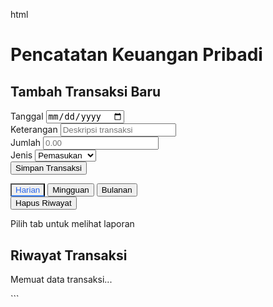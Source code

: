 html <!DOCTYPE html> <html lang="id"> <head> <meta charset="UTF-8"> <meta name="viewport" content="width=device-width, initial-scale=1.0"> <title>Pencatatan Keuangan</title> <link href="https://cdn.jsdelivr.net/npm/tailwindcss@2.2.19/dist/tailwind.min.css" rel="stylesheet"> <link rel="stylesheet" href="https://cdnjs.cloudflare.com/ajax/libs/font-awesome/6.4.0/css/all.min.css"> <script src="https://cdn.jsdelivr.net/npm/chart.js"></script> </head> <body class="bg-gray-100 min-h-screen"> <div class="container mx-auto px-4 py-8"> <h1 class="text-3xl font-bold text-center mb-8 text-blue-600">Pencatatan Keuangan Pribadi</h1> <!-- Form Input Transaksi --> <div class="bg-white rounded-lg shadow-md p-6 mb-8"> <h2 class="text-xl font-semibold mb-4">Tambah Transaksi Baru</h2> <form id="transactionForm" class="grid grid-cols-1 md:grid-cols-2 lg:grid-cols-5 gap-4"> <div> <label for="date" class="block text-sm font-medium text-gray-700">Tanggal</label> <input type="date" id="date" class="mt-1 block w-full rounded-md border-gray-300 shadow-sm fokus:border-biru-500 fokus:cincin-biru-500 p-2 border"> </div> <div class="md:col-span-2"> <label for="description" class="block text-sm font-medium text-gray-700">Keterangan</label> <input type="text" id="description" class="mt-1 block w-full rounded-md border-gray-300 shadow-sm fokus:border-biru-500 fokus:cincin-biru-500 p-2 border" placeholder="Deskripsi transaksi"> </div> <div> <label for="amount" class="block text-sm font-medium text-gray-700">Jumlah</label> <input type="number" id="amount" step="0.01" class="mt-1 block w-full rounded-md border-gray-300 shadow-sm fokus:border-biru-500 fokus:cincin-biru-500 p-2 batas" placeholder="0.00"> </div> <div> <label for="type" class="block text-sm font-medium text-gray-700">Jenis</label> <select id="type" class="mt-1 block w-full rounded-md border-gray-300 shadow-sm focus:border-blue-500 focus:ring-blue-500 p-2 border"> <option value="pemasukan">Pemasukan</option> <option value="pengeluaran">Pengeluaran</option> </select> </div> <div class="lg:col-span-5 flex justify-end mt-4"> <button type="submit" class="bg-blue-600 hover:bg-blue-700 text-white font-bold py-2 px-4 rounded flex items-center"> <i class="fas fa-save mr-2"></i> Simpan Transaksi </button> </div> </form> </div> <!-- Tab untuk Laporan --> <div class="bg-white rounded-lg shadow-md mb-8"> <div class="border-b border-gray-200"> <nav class="flex -mb-px"> <button id="dailyTab" class="active-tab py-4 px-6 text-center border-b-2 font-medium text-sm border-blue-500 text-blue-600"> <i class="fas fa-calendar-day mr-2"></i>Harian </button> <button id="weeklyTab" class="tab py-4 px-6 text-center border-b-2 font-medium text-sm border-transparent text-gray-500 hover:text-gray-700 hover:border-gray-300"> <i class="fas fa-calendar-week mr-2"></i>Mingguan </button> <button id="monthlyTab" class="tab py-4 px-6 text-center border-b-2 font-medium text-sm border-transparent text-gray-500 hover:text-gray-700 hover:border-gray-300"> <i class="fas fa-calendar-alt mr-2"></i>Bulanan </button> <div class="flex-grow"></div> <button id="clearBtn" class="py-4 px-6 text-center text-sm text-red-600 hover:text-red-800 font-medium"> <i class="fas fa-trash-alt mr-2"></i>Hapus Riwayat </button> </nav> </div> <!-- Konten Laporan --> <div id="reportContent" class="p-6"> <div class="py-4 text-center"> <i class="fas fa-chart-pie text-2xl mb-2 text-gray-400"></i> <p class="text-gray-500">Pilih tab untuk melihat laporan</p> </div> </div> </div> <!-- Daftar Transaksi --> <div class="bg-white rounded-lg shadow-md p-6"> <h2 class="text-xl font-semibold mb-4">Riwayat Transaksi</h2> <div id="transactionsList" class="overflow-x-auto"> <p class="text-gray-500 py-4 text-center">Memuat data transaksi...</p> </div> </div> </div> <!-- Notifikasi --> <div id="notification" class="fixed bawah-4 kanan-4 bg-abu-abu-800 teks-putih px-4 py-2 bulat-md bayangan-lg transformasi terjemahkan-y-20 transisi-transformasi durasi-300 opasitas-0"> <span id="NotificationText"></span> </div> <script> document.addEventListener('DOMContentLoaded', function() { const form = document.getElementById('transactionForm'); const dailyTab = document.getElementById('dailyTab'); const weeklyTab = document.getElementById('weeklyTab'); const monthlyTab = document.getElementById('monthlyTab'); const clearBtn = document.getElementById('clearBtn'); const reportContent = document.getElementById('reportContent'); const transactionList = document.getElementById('transactionsList'); const notification = document.getElementById('notification'); const notificationText = document.getElementById('notificationText'); let transactions = []; const SCRIPT_URL = 'https://script.google.com/macros/s/AKfycbzdAlFyOsIFIdlp3apRRx_bqvj0XYu-ZkwYBOblaKr-QtRG2nHBFFV6sxlw4Vq0nwpf4g/exec'; // 👉 sisanya tetap sama persis dengan yang kamu tulis tadi // (fungsi loadTransactions, renderTransactions, renderReport, event listener form, tab, hapus, dll.) }); </script> <style> .active-tab { border-bottom: 2px solid #3b82f6; color: #2563eb; } .tab { batas bawah: 2px solid transparan; warna: #6b7280; } .tab:hover { perbatasan-bawah: 2px padat #d1d5db; warna: #374151; } </style> </body> </html> ```
